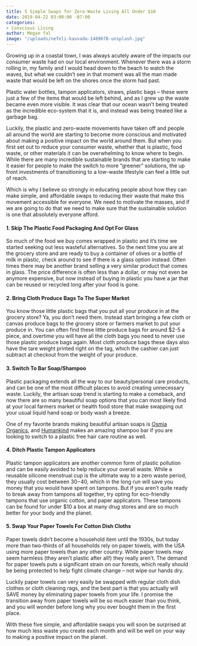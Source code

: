 ```yaml
---
title: 5 Simple Swaps for Zero-Waste Living All Under $10
date: 2019-04-22 03:00:00 -07:00
categories:
- Conscious Living
author: Megan fal
image: "/uploads/nefeli-kavvada-1489678-unsplash.jpg"
---
```


Growing up in a coastal town, I was always acutely aware of the impacts our consumer waste had on our local environment. Whenever there was a storm rolling in, my family and I would head down to the beach to watch the waves, but what we couldn’t see in that moment was all the man made waste that would be left on the shores once the storm had past. 

Plastic water bottles, tampon applicators, straws, plastic bags – these were just a few of the items that would be left behind, and as I grew up the waste became even more visible. It was clear that our ocean wasn’t being treated as the incredible eco-system that it is, and instead was being treated like a garbage bag.

Luckily, the plastic and zero-waste movements have taken off and people all around the world are starting to become more conscious and motivated about making a positive impact on the world around them. But when you first set out to reduce your consumer waste, whether that is plastic, food waste, or other materials it can be overwhelming to know where to begin. While there are many incredible sustainable brands that are starting to make it easier for people to make the switch to more “greener” solutions, the up front investments of transitioning to a low-waste lifestyle can feel a little out of reach. 

Which is why I believe so strongly in educating people about how they can make simple, and affordable swaps to reducing their waste that make this movement accessible for everyone. We need to motivate the masses, and if we are going to do that we need to make sure that the sustainable solution is one that absolutely everyone afford. 

#### 1. Skip The Plastic Food Packaging And Opt For Glass

So much of the food we buy comes wrapped in plastic and it’s time we started seeking out less wasteful alternatives. So the next time you are at the grocery store and are ready to buy a container of olives or a bottle of milk in plastic, check around to see if there is a glass option instead. Often times there may be another brand selling a very similar product that comes in glass. The price difference is often less than a dollar, or may not even be anymore expensive, but now instead of buying in plastic you have a jar that can be reused or recycled long after your food is gone.

#### 2. Bring Cloth Produce Bags To The Super Market

You know those little plastic bags that you put all your produce in at the grocery store? Ya, you don’t need them. Instead start bringing a few cloth or canvas produce bags to the grocery store or farmers market to put your produce in. You can often find these little produce bags for around $2-5 a piece, and overtime you will have all the cloth bags you need to never use those plastic produce bags again. Most cloth produce bags these days also have the tare weight printed right on the tag, which the cashier can just subtract at checkout from the weight of your produce.

#### 3. Switch To Bar Soap/Shampoo

Plastic packaging extends all the way to our beauty/personal care products, and can be one of the most difficult places to avoid creating unnecessary waste. Luckily, the artisan soap trend is starting to make a comeback, and now there are so many beautiful soap options that you can most likely find at your local farmers market or health food store that make swapping out your usual liquid hand soap or body wash a breeze.

One of my favorite brands making beautiful artisan soaps is [Osmia Organics](https://osmiaorganics.com/), and [Humankind](https://byhumankind.com/products/shampoo) makes an amazing shampoo bar if you are looking to switch to a plastic free hair care routine as well.


#### 4. Ditch Plastic Tampon Applicators

Plastic tampon applicators are another common form of plastic pollution and can be easily avoided to help reduce your overall waste. While a reusable silicone menstrual cup is the ultimate way to a zero waste period, they usually cost between $30-$40, which in the long run will save you money that you would have spent on tampons. But if you aren’t quite ready to break away from tampons all together, try opting for eco-friendly tampons that use organic cotton, and paper applicators. These tampons can be found for under $10 a box at many drug stores and are so much better for your body and the planet.

#### 5. Swap Your Paper Towels For Cotton Dish Cloths 

Paper towels didn’t become a household item until the 1930s, but today more than two-thirds of all households rely on paper towels, with the USA using more paper towels than any other country. While paper towels may seem harmless (they aren’t plastic after all!) they really aren’t. The demand for paper towels puts a significant strain on our forests, which really should be being protected to help fight climate change – not wipe our hands dry. 

Luckily paper towels can very easily be swapped with regular cloth dish clothes or cloth cleaning rags, and the best part is that you actually will SAVE money by eliminating paper towels from your life. I promise the transition away from paper towels will be so much easier than you think, and you will wonder before long why you ever bought them in the first place.

With these five simple, and affordable swaps you will soon be surprised at how much less waste you create each month and will be well on your way to making a positive impact on the planet.
